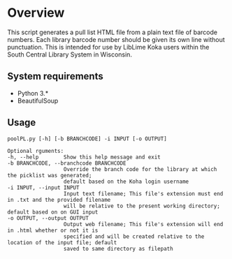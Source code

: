 # Overview
This script generates a pull list HTML file from a plain text file of barcode numbers. Each library barcode number should be given its own line without punctuation. This is intended for use by LibLime Koka users within the South Central Library System in Wisconsin.

## System requirements
* Python 3.*
* BeautifulSoup

## Usage
```
poolPL.py [-h] [-b BRANCHCODE] -i INPUT [-o OUTPUT]

Optional rguments:
-h, --help        Show this help message and exit
-b BRANCHCODE, --branchcode BRANCHCODE
                  Override the branch code for the library at which the picklist was generated;
                  default based on the Koha login username
-i INPUT, --input INPUT
                  Input text filename; This file's extension must end in .txt and the provided filename
                  will be relative to the present working directory; default based on on GUI input
-o OUTPUT, --output OUTPUT
                  Output web filename; This file's extension will end in .html whether or not it is
                  specified and will be created relative to the location of the input file; default
                  saved to same directory as filepath
```
